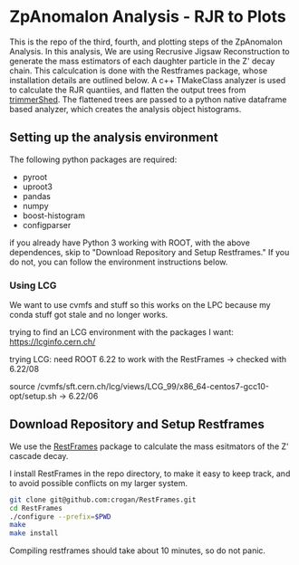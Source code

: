 # ZpAnomalon Analysis - RJR to Plots

This is the repo of the third, fourth, and plotting  steps of the ZpAnomalon Analysis. In this analysis, We are using Recrusive Jigsaw Reconstruction to generate the mass estimators of each daughter particle in the Z' decay chain. This calculcation is done with the Restframes package, whose installation details are outlined below. A c++ TMakeClass analyzer is used to calculate the RJR quantiies, and flatten the output trees from [trimmerShed](https://github.com/gracecummings/trimmerShed). The flattened trees are passed to a python native dataframe based analyzer, which creates the analysis object histograms.

## Setting up the analysis environment

The following python packages are required:

+ pyroot
+ uproot3
+ pandas
+ numpy
+ boost-histogram
+ configparser

if you already have Python 3 working with ROOT, with the above dependences, skip to "Download Repository and Setup Restframes." If you do not, you can follow the environment instructions below.

### Using LCG

We want to use cvmfs and stuff so this works on the LPC because my conda stuff got stale and no longer works.

trying to find an LCG environment with the packages I want: https://lcginfo.cern.ch/

trying LCG: need ROOT 6.22 to work with the RestFrames -> checked with 6.22/08

source /cvmfs/sft.cern.ch/lcg/views/LCG_99/x86_64-centos7-gcc10-opt/setup.sh -> 6.22/06

## Download Repository and Setup Restframes

We use the [RestFrames](http://restframes.com/) package to calculate the mass esitmators of the Z' cascade decay.

I install RestFrames in the repo directory, to make it easy to keep track, and to avoid possible conflicts on my larger system.

```bash
git clone git@github.com:crogan/RestFrames.git
cd RestFrames
./configure --prefix=$PWD
make
make install
```
Compiling restframes should take about 10 minutes, so do not panic.
